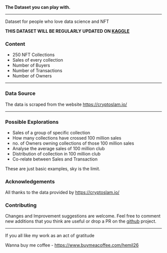 **The Dataset you can play with.** 

----------
Dataset for people who love data science and NFT


**THIS DATASET WILL BE REGULARLY UPDATED ON [KAGGLE](https://www.kaggle.com/hemil26/nft-collections-dataset)**

### Content

 - 250 NFT Collections
 - Sales of every collection
 - Number of Buyers
 - Number of Transactions
 - Number of Owners

----------


### Data Source

The data is scraped from the website https://cryptoslam.io/

----------

### Possible Explorations

 - Sales of a group of specific collection
 - How many collections have crossed 100 million sales
 - no. of Owners owning collections of those 100 million sales
 - Analyse the average sales of 100 million club
 - Distribution of collection in 100 million club
 - Co-relate between Sales and Transaction

These are just basic examples, sky is the limit. 

### Acknowledgements

All thanks to the data provided by https://cryptoslam.io/

### Contributing

Changes and Improvement suggestions are welcome. Feel free to comment new additions that you think are useful or drop a PR on the [github](https://github.com/hemil26/NFT-Dataset) project.

----------

If you all like my work as an act of gratitude

Wanna buy me coffee - https://www.buymeacoffee.com/hemil26

